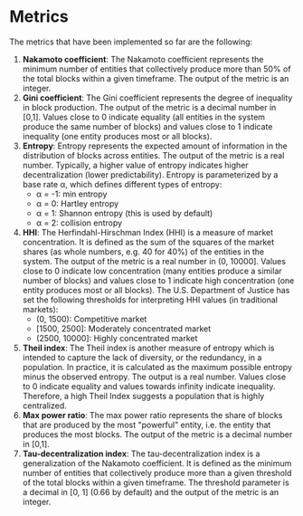 # Metrics

The metrics that have been implemented so far are the following:

1. **Nakamoto coefficient**: The Nakamoto coefficient represents the minimum number of entities that
   collectively produce more than 50% of the total blocks within a given timeframe. The output of the metric is an
   integer.
2. **Gini coefficient**: The Gini coefficient represents the degree of inequality in block production. The
   output of the metric is a decimal number in [0,1]. Values close to 0 indicate equality (all entities in
   the system produce the same number of blocks) and values close to 1 indicate inequality (one entity
   produces most or all blocks).
3. **Entropy**: Entropy represents the expected amount of information in the distribution of blocks across entities.
   The output of the metric is a real number. Typically, a higher value of entropy indicates higher decentralization
   (lower predictability). Entropy is parameterized by a base rate α, which defines different types of entropy:
    - α = -1: min entropy
    - α = 0: Hartley entropy
    - α = 1: Shannon entropy (this is used by default)
    - α = 2: collision entropy
4. **HHI**: The Herfindahl-Hirschman Index (HHI) is a measure of market concentration. It is defined as the sum of the
   squares of the market shares (as whole numbers, e.g. 40 for 40%) of the entities in the system. The output of the
   metric is a real number in (0, 10000]. Values close to 0 indicate low concentration (many entities produce a similar
   number of blocks) and values close to 1 indicate high concentration (one entity produces most or all blocks).
   The U.S. Department of Justice has set the following thresholds for interpreting HHI values (in traditional markets):
    - (0, 1500): Competitive market
    - [1500, 2500]: Moderately concentrated market
    - (2500, 10000]: Highly concentrated market
5. **Theil index**: The Theil index is another measure of entropy which is intended to capture the lack of diversity,
   or the redundancy, in a population. In practice, it is calculated as the maximum possible entropy minus the observed
   entropy. The output is a real number. Values close to 0 indicate equality and values towards infinity indicate
   inequality. Therefore, a high Theil Index suggests a population that is highly centralized.
6. **Max power ratio**: The max power ratio represents the share of blocks that are produced by the most "powerful"
   entity, i.e. the entity that produces the most blocks. The output of the metric is a decimal number in [0,1].
7. **Tau-decentralization index**: The tau-decentralization index is a generalization of the Nakamoto coefficient.
   It is defined as the minimum number of entities that collectively produce more than a given threshold of the total
   blocks within a given timeframe. The threshold parameter is a decimal in [0, 1] (0.66 by default) and the output of
   the metric is an integer.
